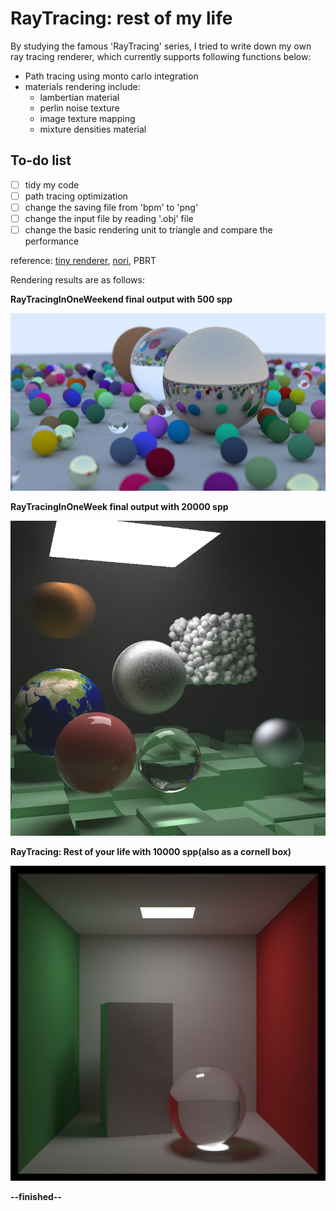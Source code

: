 # RayTracing: rest of my life

By studying the famous 'RayTracing' series, I tried to write down my own ray tracing renderer, which currently supports following functions below:

- Path tracing using monto carlo integration
- materials rendering include:
  - lambertian material
  - perlin noise texture
  - image texture mapping
  - mixture densities material



## To-do list

- [ ] tidy my code
- [ ] path tracing optimization
- [ ] change the saving file from 'bpm' to 'png'
- [ ] change the input file by reading '.obj' file
- [ ] change the basic rendering unit to triangle and compare the performance

reference: [tiny renderer](https://github.com/ssloy/tinyrenderer), [nori](https://wjakob.github.io/nori-very-old/), PBRT 



Rendering results are as follows:

**RayTracingInOneWeekend final output with 500 spp**

![Weekend_final_spp500](image/Weekend_final_spp500.jpg)



**RayTracingInOneWeek final output with 20000 spp**

![final_pink_spp20000](image/final_pink_spp20000.jpg)



**RayTracing: Rest of your life with 10000 spp(also as a cornell box)**

![CornellBox_final_spp10000](image/CornellBox_final_spp10000.jpg)

**--finished--**